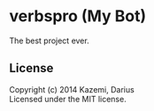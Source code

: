 # verbspro (My Bot)

The best project ever.

## License
Copyright (c) 2014 Kazemi, Darius  
Licensed under the MIT license.

